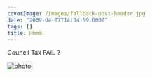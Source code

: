 ```yaml
---
coverImage: /images/fallback-post-header.jpg
date: "2009-04-07T14:34:59.000Z"
tags: []
title: Hmmm
---
```


Council Tax FAIL ?

<!-- more -->

![photo](/wp-content/uploads/2009/04/photo.jpg "photo")
